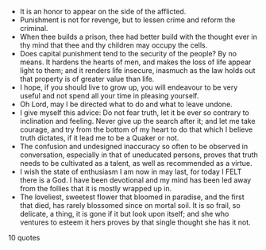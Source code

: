  - It is an honor to appear on the side of the afflicted.
 - Punishment is not for revenge, but to lessen crime and reform the criminal.
 - When thee builds a prison, thee had better build with the thought ever in thy mind that thee and thy children may occupy the cells.
 - Does capital punishment tend to the security of the people? By no means. It hardens the hearts of men, and makes the loss of life appear light to them; and it renders life insecure, inasmuch as the law holds out that property is of greater value than life.
 - I hope, if you should live to grow up, you will endeavour to be very useful and not spend all your time in pleasing yourself.
 - Oh Lord, may I be directed what to do and what to leave undone.
 - I give myself this advice: Do not fear truth, let it be ever so contrary to inclination and feeling. Never give up the search after it; and let me take courage, and try from the bottom of my heart to do that which I believe truth dictates, if it lead me to be a Quaker or not.
 - The confusion and undesigned inaccuracy so often to be observed in conversation, especially in that of uneducated persons, proves that truth needs to be cultivated as a talent, as well as recommended as a virtue.
 - I wish the state of enthusiasm I am now in may last, for today I FELT there is a God. I have been devotional and my mind has been led away from the follies that it is mostly wrapped up in.
 - The loveliest, sweetest flower that bloomed in paradise, and the first that died, has rarely blossomed since on mortal soil. It is so frail, so delicate, a thing, it is gone if it but look upon itself; and she who ventures to esteem it hers proves by that single thought she has it not.

10 quotes